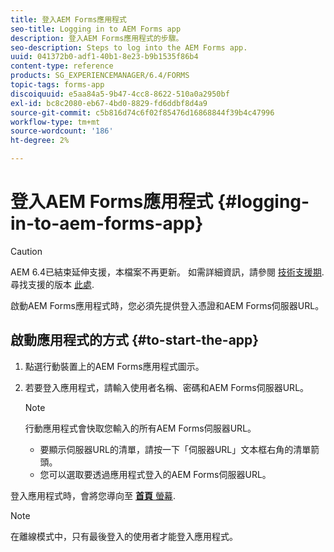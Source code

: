 ```yaml
---
title: 登入AEM Forms應用程式
seo-title: Logging in to AEM Forms app
description: 登入AEM Forms應用程式的步驟。
seo-description: Steps to log into the AEM Forms app.
uuid: 041372b0-adf1-40b1-8e23-b9b1535f86b4
content-type: reference
products: SG_EXPERIENCEMANAGER/6.4/FORMS
topic-tags: forms-app
discoiquuid: e5aa84a5-9b47-4cc8-8622-510a0a2950bf
exl-id: bc8c2080-eb67-4bd0-8829-fd6ddbf8d4a9
source-git-commit: c5b816d74c6f02f85476d16868844f39b4c47996
workflow-type: tm+mt
source-wordcount: '186'
ht-degree: 2%

---
```


# 登入AEM Forms應用程式 {#logging-in-to-aem-forms-app}

>[!CAUTION]
>
>AEM 6.4已結束延伸支援，本檔案不再更新。 如需詳細資訊，請參閱 [技術支援期](https://helpx.adobe.com//tw/support/programs/eol-matrix.html). 尋找支援的版本 [此處](https://experienceleague.adobe.com/docs/).

啟動AEM Forms應用程式時，您必須先提供登入憑證和AEM Forms伺服器URL。

## 啟動應用程式的方式 {#to-start-the-app}

1. 點選行動裝置上的AEM Forms應用程式圖示。
1. 若要登入應用程式，請輸入使用者名稱、密碼和AEM Forms伺服器URL。

   >[!NOTE]
   >
   >行動應用程式會快取您輸入的所有AEM Forms伺服器URL。
   >
   >* 要顯示伺服器URL的清單，請按一下「伺服器URL」文本框右角的清單箭頭。
   >* 您可以選取要透過應用程式登入的AEM Forms伺服器URL。


登入應用程式時，會將您導向至 [**首頁** 螢幕](/help/forms/using/home-screen.md).

>[!NOTE]
>
>在離線模式中，只有最後登入的使用者才能登入應用程式。
